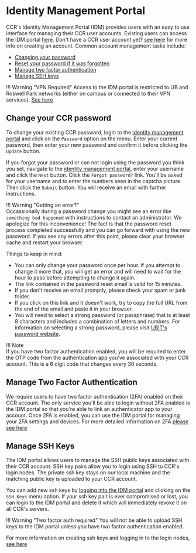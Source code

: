 # Identity Management Portal  

CCR's Identity Management Portal (IDM) provides users with an easy to use
interface for managing their CCR user accounts. Existing users can access the
IDM portal [here](https://idm.ccr.buffalo.edu). Don't have a CCR user account
yet? [see here](../getting-access.md) for more info on creating an account.
Common account management tasks include:  

- [Changing your password](#change-your-ccr-password)
- [Reset your password if it was forgotten](#change-your-ccr-password)  
- [Manage two factor authentication](#manage-two-factor-authentication)  
- [Manage SSH keys](#manage-ssh-keys)


!!! Warning "VPN Required" 
    Access to the IDM portal is restricted to UB and Roswell Park networks
    (either on campus or connected to their VPN services). [See here](../getting-access.md#vpn-access)

## Change your CCR password  

To change your existing CCR password, login to the [identity management
portal](https://idm.ccr.buffalo.edu) and click on the `Password` option on the
menu.  Enter your current password, then enter your new password and confirm it
before clicking the `Update` button.  

If you forgot your password or can not login using the password you think you
set, navigate to the [identity management portal](https://idm.ccr.buffalo.edu),
enter your username and click the `Next` button.  Click the `Forgot password?`
link.  You'll be asked for your username and to enter the numbers seen in the
captcha picture.  Then click the `Submit` button.  You will receive an email
with further instructions.

!!! Warning "Getting an error?"  
    Occassionally during a password change you might see an error like `something bad happened` with instructions to contact an administrator.  We apologize for this inconvenience!  The fact is that the password reset process completed successfully and you can go forward with using the new password.  If you see any errors after this point, please clear your browser cache and restart your browser.  

Things to keep in mind:  

- You can only change your password once per hour.  If you attempt to change it
  more that, you will get an error and will need to wait for the hour to pass
  before attempting to change it again.
- The link contained in the password reset email is valid for 15 minutes.  
- If you don't receive an email promptly, please check your spam or junk folder.  
- If you click on this link and it doesn't work, try to copy the full URL from the end of the email and paste it in your browser.  
- You will need to select a strong password (or passphrase) that is at least 8 characters and includes a combination of letters and numbers. For information on selecting a strong password, please visit [UBIT's password website](http://www.buffalo.edu/ubit/service-guides/accounts/your-ubitname-account/managing-your-ubitname-and-password/strong-password.html).  

!!! Note  
    If you have two factor authentication enabled, you will be required to
    enter the OTP code from the authentication app you've associated with your
    CCR account. This is a 6 digit code that changes every 30 seconds.  

## Manage Two Factor Authentication  

We require users to have two factor authentication (2FA) enabled on their CCR
account.  The only service you'll be able to login without 2FA enabled is the
IDM portal so that you're able to link an authenticator app to your account.
Once 2FA is enabled, you can use the IDM portal for managing your 2FA settings
and devices. For more detailed information on 2FA [please see here](../2fa.md)

## Manage SSH Keys  

The IDM portal allows users to manage the SSH public keys associated with their
CCR account. SSH key pairs allow you to login using SSH to CCR's login nodes.
The private ssh key stays on our local machine and the matching public key is
uploaded to your CCR account.

You can add new ssh keys by [logging into the IDM
portal](https://idm.ccr.buffalo.edu) and clicking on the `SSH Keys` menu
option. If your ssh key pair is ever compromised or lost, you can login to the
IDM portal and delete it which will immediately revoke it on all CCR's servers.

!!! Warning "Two factor auth required"
    You will not be able to upload SSH keys to the IDM portal unless you have
    two factor authentication enabled.  

For more information on creating ssh keys and logging in to the login nodes, [see here](../hpc/login.md#connecting-with-ssh)
